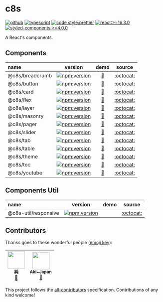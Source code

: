 
# c8s

[![github](https://badgen.net/badge//nju33,c8s/000?icon=github&list=1)](https://github.com/nju33/c8s/tree/master/components/breadcrumb)
[![typescript](https://badgen.net/badge/lang/typescript/0376c6?icon=npm)](https://www.typescriptlang.org/)
[![code style:prettier](https://badgen.net/badge//prettier/ff69b3?label=code%20style)](https://github.com/prettier/prettier)
[![react:>=16.3.0](https://badgen.net/badge/react/%3E=16.3.0/61dafb)](https://www.npmjs.com/package/react)
[![styled-components:>=4.0.0](https://badgen.net/badge/styled-components/%3E=4.0.0/db7092)](https://www.npmjs.com/package/styled-components)

A React's components.

## Components

|name|version|demo|source|
|:--|:--:|:---:|:---:|
|@c8s/breadcrumb|[![npm:version](https://badgen.net/npm/v/@c8s/breadcrumb?icon=npm&label=)](https://www.npmjs.com/package/@c8s/breadcrumb)|[👀](https://c8s.now.sh/components/breadcrumb)|[:octocat:](https://github.com/nju33/c8s/tree/master/components/breadcrumb)|
|@c8s/button|[![npm:version](https://badgen.net/npm/v/@c8s/button?icon=npm&label=)](https://www.npmjs.com/package/@c8s/button)|[👀](https://c8s.now.sh/components/button)|[:octocat:](https://github.com/nju33/c8s/tree/master/components/button)|
|@c8s/card|[![npm:version](https://badgen.net/npm/v/@c8s/card?icon=npm&label=)](https://www.npmjs.com/package/@c8s/card)|[👀](https://c8s.now.sh/components/card)|[:octocat:](https://github.com/nju33/c8s/tree/master/components/card)|
|@c8s/flex|[![npm:version](https://badgen.net/npm/v/@c8s/flex?icon=npm&label=)](https://www.npmjs.com/package/@c8s/flex)|[👀](https://c8s.now.sh/components/flex)|[:octocat:](https://github.com/nju33/c8s/tree/master/components/flex)|
|@c8s/layer|[![npm:version](https://badgen.net/npm/v/@c8s/layer?icon=npm&label=)](https://www.npmjs.com/package/@c8s/layer)|[👀](https://c8s.now.sh/components/layer)|[:octocat:](https://github.com/nju33/c8s/tree/master/components/layer)|
|@c8s/masonry|[![npm:version](https://badgen.net/npm/v/@c8s/masonry?icon=npm&label=)](https://www.npmjs.com/package/@c8s/masonry)|[👀](https://c8s.now.sh/components/masonry)|[:octocat:](https://github.com/nju33/c8s/tree/master/components/masonry)|
|@c8s/pager|[![npm:version](https://badgen.net/npm/v/@c8s/pager?icon=npm&label=)](https://www.npmjs.com/package/@c8s/pager)|[👀](https://c8s.now.sh/components/pager)|[:octocat:](https://github.com/nju33/c8s/tree/master/components/pager)|
|@c8s/slider|[![npm:version](https://badgen.net/npm/v/@c8s/slider?icon=npm&label=)](https://www.npmjs.com/package/@c8s/slider)|[👀](https://c8s.now.sh/components/slider)|[:octocat:](https://github.com/nju33/c8s/tree/master/components/slider)|
|@c8s/tab|[![npm:version](https://badgen.net/npm/v/@c8s/tab?icon=npm&label=)](https://www.npmjs.com/package/@c8s/tab)|[👀](https://c8s.now.sh/components/tab)|[:octocat:](https://github.com/nju33/c8s/tree/master/components/tab)|
|@c8s/table|[![npm:version](https://badgen.net/npm/v/@c8s/table?icon=npm&label=)](https://www.npmjs.com/package/@c8s/table)|[👀](https://c8s.now.sh/components/table)|[:octocat:](https://github.com/nju33/c8s/tree/master/components/table)|
|@c8s/theme|[![npm:version](https://badgen.net/npm/v/@c8s/theme?icon=npm&label=)](https://www.npmjs.com/package/@c8s/theme)|[👀](https://c8s.now.sh/components/theme)|[:octocat:](https://github.com/nju33/c8s/tree/master/components/theme)|
|@c8s/toc|[![npm:version](https://badgen.net/npm/v/@c8s/toc?icon=npm&label=)](https://www.npmjs.com/package/@c8s/toc)|[👀](https://c8s.now.sh/components/toc)|[:octocat:](https://github.com/nju33/c8s/tree/master/components/toc)|
|@c8s/youtube|[![npm:version](https://badgen.net/npm/v/@c8s/youtube?icon=npm&label=)](https://www.npmjs.com/package/@c8s/youtube)|[👀](https://c8s.now.sh/components/youtube)|[:octocat:](https://github.com/nju33/c8s/tree/master/components/youtube)|

## Components Util

|name|version|demo|source|
|:--|:--:|:--:|:--:|
|@c8s-util/responsive|[![npm:version](https://badgen.net/npm/v/@c8s-util/responsive?icon=npm&label=)](https://www.npmjs.com/package/@c8s/youtube)||[:octocat:](https://github.com/nju33/c8s/tree/master/components-util/responsive)|

## Contributors

Thanks goes to these wonderful people ([emoji key](https://github.com/kentcdodds/all-contributors#emoji-key)):

<!-- ALL-CONTRIBUTORS-LIST:START - Do not remove or modify this section -->
<!-- prettier-ignore -->
| [<img src="https://avatars2.githubusercontent.com/u/15901038?v=4" width="55px;"/><br /><sub><b>純</b></sub>](https://nju33.com/)<br />[📖](https://github.com/nju33/c8s/commits?author=nju33 "Documentation") | [<img src="https://avatars0.githubusercontent.com/u/42718835?v=4" width="55px;"/><br /><sub><b>Aki-Japan</b></sub>](https://github.com/Aki-Japan)<br />[📖](https://github.com/nju33/c8s/commits?author=Aki-Japan "Documentation") |
| :---: | :---: |
<!-- ALL-CONTRIBUTORS-LIST:END -->

This project follows the [all-contributors](https://github.com/kentcdodds/all-contributors) specification. Contributions of any kind welcome!